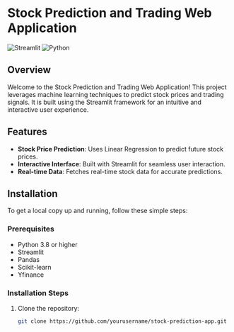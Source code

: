 # Stock Prediction and Trading Web Application

![Streamlit](https://img.shields.io/badge/Built%20with-Streamlit-brightgreen)
![Python](https://img.shields.io/badge/Python-3.8-blue)

## Overview

Welcome to the Stock Prediction and Trading Web Application! This project leverages machine learning techniques to predict stock prices and trading signals. It is built using the Streamlit framework for an intuitive and interactive user experience.

## Features

- **Stock Price Prediction**: Uses Linear Regression to predict future stock prices.
- **Interactive Interface**: Built with Streamlit for seamless user interaction.
- **Real-time Data**: Fetches real-time stock data for accurate predictions.

## Installation

To get a local copy up and running, follow these simple steps:

### Prerequisites

- Python 3.8 or higher
- Streamlit
- Pandas
- Scikit-learn
- Yfinance

### Installation Steps

1. Clone the repository:
   ```bash
   git clone https://github.com/yourusername/stock-prediction-app.git
